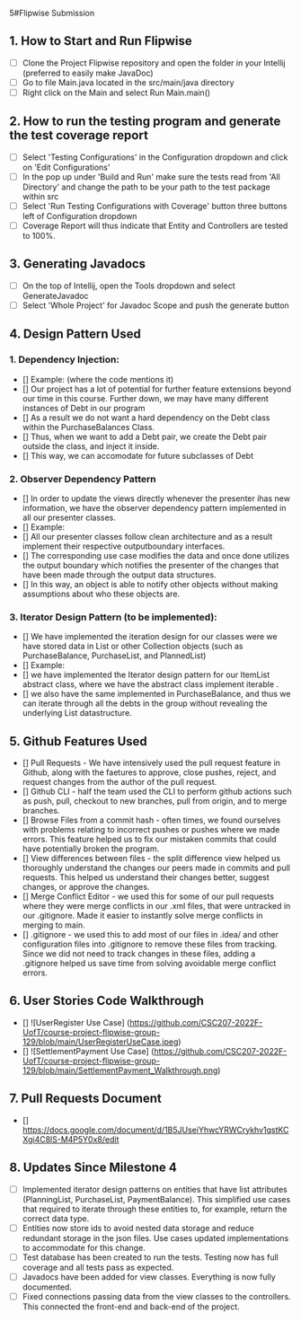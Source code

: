 5#Flipwise Submission
## 1. How to Start and Run Flipwise
- [ ] Clone the Project Flipwise repository and open the folder in your Intellij (preferred to easily make JavaDoc)
- [ ] Go to file Main.java located in the src/main/java directory
- [ ] Right click on the Main and select Run Main.main() 

## 2. How to run the testing program and generate the test coverage report
- [ ] Select 'Testing Configurations' in the Configuration dropdown and click on 'Edit Configurations'
- [ ] In the pop up under 'Build and Run' make sure the tests read from 'All Directory' and change the path to be your path to the test package within src
- [ ] Select 'Run Testing Configurations with Coverage' button three buttons left of Configuration dropdown
- [ ] Coverage Report will thus indicate that Entity and Controllers are tested to 100%.

## 3. Generating Javadocs
- [ ] On the top of Intellij, open the Tools dropdown and select GenerateJavadoc
- [ ] Select 'Whole Project' for Javadoc Scope and push the generate button

## 4. Design Pattern Used
### 1. Dependency Injection:
- [] Example: (where the code mentions it)
- [] Our project has a lot of potential for further feature extensions beyond our time in this course. Further down, we may have many different instances of Debt in our program
- [] As a result we do not want a hard dependency on the Debt class within the PurchaseBalances Class.
- [] Thus, when we want to add a Debt pair, we create the Debt pair outside the class, and inject it inside.
- [] This way, we can accomodate for future subclasses of Debt
### 2. Observer Dependency Pattern
 - [] In order to update the views directly whenever the presenter ihas new information, we have the observer dependency pattern implemented in all our presenter classes.
 - [] Example:
 - [] All our presenter classes follow clean architecture and as a result implement their respective outputboundary interfaces.
 - [] The corresponding use case modifies the data and once done utilizes the output boundary which notifies the presenter of the changes that have been made through the output data structures.
  - [] In this way, an object is able to notify other objects without making assumptions about who these objects are. 
### 3. Iterator Design Pattern (to be implemented):
- [] We have implemented the iteration design for our classes were we have stored data in List or other Collection objects (such as PurchaseBalance, PurchaseList, and PlannedList)
- [] Example: 
- [] we have implemented the Iterator design pattern for our ItemList  abstract class, where we have the abstract class implement iterable .
- [] we also have the same implemented in PurchaseBalance, and thus we can iterate through all the debts in the group without revealing the underlying List datastructure.

## 5. Github Features Used
- [] Pull Requests - We have intensively used the pull request feature in Github, along with the faetures to approve, close pushes, reject, and request changes from the author of the pull request.
- [] Github CLI - half the team used the CLI to perform github actions such as push, pull, checkout to new branches, pull from origin, and to merge branches. 
- [] Browse Files from a commit hash - often times, we found ourselves with problems relating to incorrect pushes or pushes where we made errors. This feature helped us to fix our mistaken commits that could have potentially broken the program. 
- [] View differences between files - the split difference view helped us thoroughly understand the changes our peers made in commits and pull requests. This helped us understand their changes better, suggest changes, or approve the changes.
- [] Merge Conflict Editor - we used this for some of our pull requests where they were merge conflicts in our .xml files, that were untracked in our .gitignore. Made it easier to instantly solve merge conflicts in merging to main.
- [] .gitignore - we used this to add most of our files in .idea/ and other configuration files into .gitignore to remove these files from tracking. Since we did not need to track changes in these files, adding a .gitignore helped us save time from solving avoidable merge conflict errors.

## 6. User Stories Code Walkthrough
 - [] ![UserRegister Use Case] (https://github.com/CSC207-2022F-UofT/course-project-flipwise-group-129/blob/main/UserRegisterUseCase.jpeg)
 - [] ![SettlementPayment Use Case] (https://github.com/CSC207-2022F-UofT/course-project-flipwise-group-129/blob/main/SettlementPayment_Walkthrough.png)

## 7. Pull Requests Document
 - [] https://docs.google.com/document/d/1B5JUseiYhwcYRWCrykhv1qstKCXgi4C8lS-M4P5Y0x8/edit
 
## 8. Updates Since Milestone 4
- [ ] Implemented iterator design patterns on entities that have list attributes (PlanningList, PurchaseList, PaymentBalance). This simplified use cases that required to iterate through these entities to, for example, return the correct data type. 
- [ ] Entities now store ids to avoid nested data storage and reduce redundant storage in the json files. Use cases updated implementations to accommodate for this change.
- [ ] Test database has been created to run the tests. Testing now has full coverage and all tests pass as expected. 
- [ ] Javadocs have been added for view classes. Everything is now fully documented. 
- [ ] Fixed connections passing data from the view classes to the controllers. This connected the front-end and back-end of the project. 
